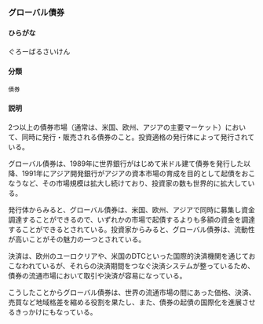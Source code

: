 <div style="display:none;">

## [あ行](securities-terms?id=あ行)
## [か行](securities-terms?id=か行)

</div>

### グローバル債券

#### ひらがな

ぐろーばるさいけん

#### 分類

`債券`

#### 説明

2つ以上の債券市場（通常は、米国、欧州、アジアの主要マーケット）において、同時に発行・販売される債券のこと。投資適格の発行体によって発行されている。
グローバル債券は、1989年に世界銀行がはじめて米ドル建て債券を発行した以降、1991年にアジア開発銀行がアジアの資本市場の育成を目的として起債をおこなうなど、その市場規模は拡大し続けており、投資家の数も世界的に拡大している。
発行体からみると、グローバル債券は、米国、欧州、アジアで同時に募集し資金調達することができるので、いずれかの市場で起債するよりも多額の資金を調達することができるとされている。投資家からみると、グローバル債券は、流動性が高いことがその魅力の一つとされている。
決済は、欧州のユーロクリアや、米国のDTCといった国際的決済機関を通じておこなわれているが、それらの決済期間をつなぐ決済システムが整っているため、債券の流通市場において取引や決済が容易になっている。
こうしたことからグローバル債券は、世界の流通市場の間にあった価格、決済、売買など地域格差を縮める役割を果たし、また、債券の起債の国際化を進展させるきっかけにもなっている。

<div style="display:none;">

## [さ行](securities-terms?id=さ行)
## [た行](securities-terms?id=た行)
## [な行](securities-terms?id=な行)
## [は行](securities-terms?id=は行)
## [ま行](securities-terms?id=ま行)
## [や行](securities-terms?id=や行)
## [ら行](securities-terms?id=ら行)
## [わ行](securities-terms?id=わ行)
## [英数字・記号](securities-terms?id=英数字・記号)

</div>

